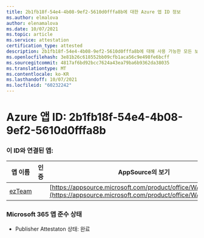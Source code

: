 ```yaml
---
title: 2b1fb18f-54e4-4b08-9ef2-5610d0fffa8b에 대한 Azure 앱 ID 정보
ms.author: elmalova
author: elenamalova
ms.date: 10/07/2021
ms.topic: article
ms.service: attestation
certification_type: attested
description: 2b1fb18f-54e4-4b08-9ef2-5610d0fffa8b에 대해 사용 가능한 모든 보안 및 규정 준수 정보입니다.
ms.openlocfilehash: 3e81b26c618552bb09cfb1aca56c9e498fe6bcff
ms.sourcegitcommit: 4817af6bd92bcc7624a43ea79ba6b9362da38035
ms.translationtype: MT
ms.contentlocale: ko-KR
ms.lasthandoff: 10/07/2021
ms.locfileid: "60232242"
---
```

# <a name="azure-app-id-2b1fb18f-54e4-4b08-9ef2-5610d0fffa8b"></a>Azure 앱 ID: 2b1fb18f-54e4-4b08-9ef2-5610d0fffa8b


### <a name="apps-associated-with-this-id"></a>이 ID와 연결된 앱:
| **앱 이름** | **인증** | **AppSource의 보기** |
|--------------|---------------|-----------------------|
| [ezTeam](https://docs.microsoft.com/microsoft-365-app-certification/forward/WA200002546) |  | [https://appsource.microsoft.com/product/office/WA200002546](https://appsource.microsoft.com/product/office/WA200002546) |

### <a name="microsoft-365-app-compliance-status"></a>Microsoft 365 앱 준수 상태
- Publisher Attestaton 상태: 완료
